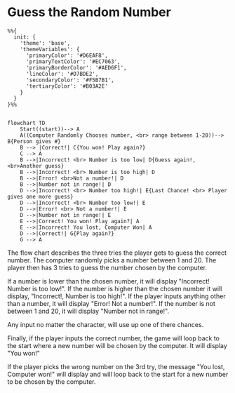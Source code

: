 # Guess the Random Number

```mermaid
%%{
  init: {
    'theme': 'base',
    'themeVariables': {
      'primaryColor': '#D6EAF8',
      'primaryTextColor': '#EC7063',
      'primaryBorderColor': '#AED6F1',
      'lineColor': '#D7BDE2',
      'secondaryColor': '#F5B7B1',
      'tertiaryColor': '#B03A2E'
    }
  }
}%%


flowchart TD
    Start((start))--> A 
    A((Computer Randomly Chooses number, <br> range between 1-20))--> B{Person gives #}
    B --> |Correct!| C{You won! Play again?}
    C --> A
    B -->|Incorrect! <br> Number is too low| D{Guess again!, <br>Another guess}
    B -->|Incorrect! <br> Number is too high| D
    B -->|Error! <br>Not a number!| D
    B -->|Number not in range!| D
    D -->|Incorrect! <br> Number too high!| E{Last Chance! <br> Player gives one more guess}
    D -->|Incorrect! <br> Number too low!| E
    D -->|Error! <br> Not a number!| E
    D -->|Number not in range!| E
    E -->|Correct! You won! Play again?| A
    E -->|Incorrect! You lost, Computer Won| A
    D -->|Correct!| G{Play again?}
    G --> A
```


The flow chart describes the three tries the player gets to guess the correct number. The computer randomly picks a number between 1 and 20. The player then has 3 tries to guess the number chosen by the computer. 

If a number is lower than the chosen number, it will display "Incorrect! Number is too low!". If the number is higher than the chosen number it will display, "Incorrect!, Number is too high!". If the player inputs anything other than a number, it will display "Error! Not a number!". If the number is not between 1 and 20, it will display "Number not in range!".

Any input no matter the character, will use up one of there chances. 

Finally, if the player inputs the correct number, the game will loop back to the start where a new number will be chosen by the computer. It will display "You won!"

If the player picks the wrong number on the 3rd try, the message "You lost, Computer won!" will display and will loop back to the start for a new number to be chosen by the computer.

